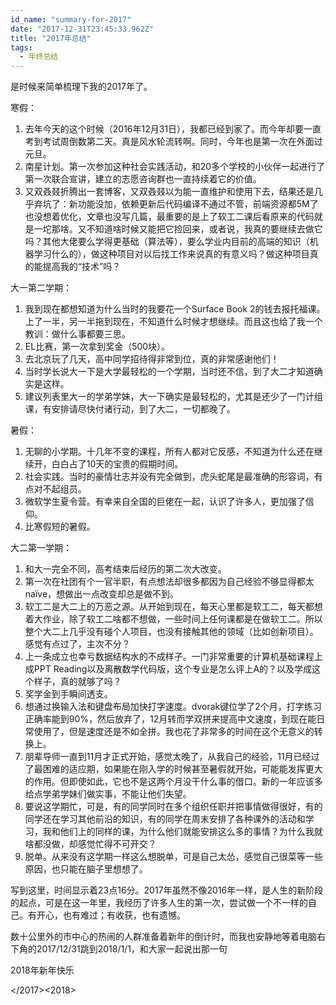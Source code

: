 ```yaml
---
id_name: "summary-for-2017"
date: "2017-12-31T23:45:33.962Z"
title: "2017年总结"
tags:
  - 年终总结
---
```


是时候来简单梳理下我的2017年了。

寒假：

1. 去年今天的这个时候（2016年12月31日），我都已经到家了。而今年却要一直考到考试周倒数第二天。真是风水轮流转啊。同时，今年也是第一次在外面过元旦。
2. 南星计划。第一次参加这种社会实践活动，和20多个学校的小伙伴一起进行了第一次联合宣讲，建立的志愿咨询群也一直持续着它的价值。
3. 又双叒叕折腾出一套博客，又双叒叕以为能一直维护和使用下去，结果还是几乎弃坑了：新功能没加，依赖更新后代码编译不通过不管，前端资源都5M了也没想着优化，文章也没写几篇，最重要的是上了软工二课后看原来的代码就是一坨那啥。又不知道啥时候又能把它捡回来，或者说，我真的要继续去做它吗？其他大佬要么学得更基础（算法等），要么学业内目前的高端的知识（机器学习什么的），做这种项目对以后找工作来说真的有意义吗？做这种项目真的能提高我的“技术”吗？



大一第二学期：

1. 我到现在都想知道为什么当时的我要花一个Surface Book 2的钱去报托福课。上了一半，另一半拖到现在，不知道什么时候才想继续。而且这也给了我一个教训：做什么事都要三思。
2. EL比赛，第一次拿到奖金（500块）。
3. 去北京玩了几天，高中同学招待得非常到位，真的非常感谢他们！
4. 当时学长说大一下是大学最轻松的一个学期，当时还不信，到了大二才知道确实是这样。
5. 建议列表里大一的学弟学妹，大一下确实是最轻松的，尤其是还少了一门计组课，有安排请尽快付诸行动，到了大二，一切都晚了。



暑假：

1. 无聊的小学期。十几年不变的课程，所有人都对它反感，不知道为什么还在继续开，白白占了10天的宝贵的假期时间。
2. 社会实践。当时的豪情壮志并没有完全做到，虎头蛇尾是最准确的形容词，有点对不起组员。
3. 微软学生夏令营。有幸来自全国的巨佬在一起，认识了许多人，更加强了信仰。
4. 比寒假短的暑假。

大二第一学期：

1. 和大一完全不同，高考结束后经历的第二次大改变。
2. 第一次在社团有个一官半职，有点想法却很多都因为自己经验不够显得都太naïve，想做出一点改变却总是做不到。
3. 软工二是大二上的万恶之源。从开始到现在，每天心里都是软工二，每天都想着大作业，除了软工二啥都不想做，一些时间上任何课都是在做软工二。所以整个大二上几乎没有碰个人项目，也没有接触其他的领域（比如创新项目）。感觉有点过了，主次不分？
4. 上一条成立也幸亏数据结构水的不成样子。一门非常重要的计算机基础课程上成PPT Reading以及离散数学代码版，这个专业是怎么评上A的？以及学成这个样子，真的就够了吗？
5. 奖学金到手瞬间透支。
6. 想通过换输入法和键盘布局加快打字速度。dvorak键位学了2个月，打字练习正确率能到90%，然后放弃了，12月转而学双拼来提高中文速度，到现在能日常使用了，但是速度还是不如全拼。我也花了非常多的时间在这个无意义的转换上。
7. 朋辈导师一直到11月才正式开始，感觉太晚了，从我自己的经验，11月已经过了最困难的适应期，如果能在刚入学的时候甚至暑假就开始，可能能发挥更大的作用。但即使如此，它也不是这两个月没干什么事的借口。新的一年应该多给点学弟学妹们做实事，不能让他们失望。
8. 要说这学期忙，可是，有的同学同时在多个组织任职并把事情做得很好，有的同学还在学习其他前沿的知识，有的同学在周末安排了各种课外的活动和学习，我和他们上的同样的课，为什么他们就能安排这么多的事情？为什么我就啥都没做，却感觉忙得不可开交？
9. 脱单。从来没有这学期一样这么想脱单，可是自己太怂，感觉自己很菜等一些原因，也只能在脑子里想想了。



写到这里，时间显示着23点16分。2017年虽然不像2016年一样，是人生的新阶段的起点，可是在这一年里，我经历了许多人生的第一次，尝试做一个不一样的自己。有开心，也有难过；有收获，也有遗憾。

数十公里外的市中心的热闹的人群准备着新年的倒计时，而我也安静地等着电脑右下角的2017/12/31跳到2018/1/1，和大家一起说出那一句

2018年新年快乐


<\/2017><2018>
